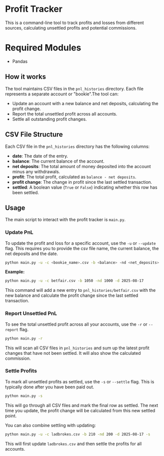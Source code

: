 # Profit Tracker

This is a command-line tool to track profits and losses from different sources, calculating unsettled profits and potential commissions.

# Required Modules
- Pandas


## How it works

The tool maintains CSV files in the `pnl_histories` directory. Each file represents a separate account or "bookie".The tool can:
- Update an account with a new balance and net deposits, calculating the profit change.
- Report the total unsettled profit across all accounts.
- Settle all outstanding profit changes.

## CSV File Structure

Each CSV file in the `pnl_histories` directory has the following columns:

- **date**: The date of the entry.
- **balance**: The current balance of the account.
- **net deposits**: The total amount of money deposited into the account minus any withdrawals.
- **profit**: The total profit, calculated as `balance - net deposits`.
- **profit change**: The change in profit since the last settled transaction.
- **settled**: A boolean value (`True` or `False`) indicating whether this row has been settled.

## Usage

The main script to interact with the profit tracker is `main.py`.

### Update PnL

To update the profit and loss for a specific account, use the `-u` or `--update` flag. This requires you to provide the csv file name, the current balance, the net deposits and the date.

```bash
python main.py -u -c <bookie_name>.csv -b <balance> -nd <net_deposits> -d <date>
```

**Example:**
```bash
python main.py -u -c betfair.csv -b 1050 -nd 1000 -d 2025-08-17
```
This command will add a new entry to `pnl_histories/betfair.csv` with the new balance and calculate the profit change since the last settled transaction.

### Report Unsettled PnL

To see the total unsettled profit across all your accounts, use the `-r` or `--report` flag.

```bash
python main.py -r
```
This will scan all CSV files in `pnl_histories` and sum up the latest profit changes that have not been settled. It will also show the calculated commission.

### Settle Profits

To mark all unsettled profits as settled, use the `-s` or `--settle` flag. This is typically done after you have been paid out.

```bash
python main.py -s
```
This will go through all CSV files and mark the final row as settled. The next time you update, the profit change will be calculated from this new settled point.

You can also combine settling with updating:
```bash
python main.py -u -c ladbrokes.csv -b 210 -nd 200 -d 2025-08-17 -s
```
This will first update `ladbrokes.csv` and then settle the profits for all accounts.
